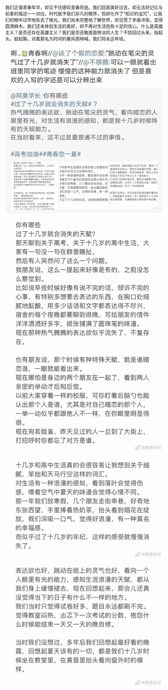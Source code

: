 我们正值青春年华，却又不住感叹青春将逝。我们回首美好过去，却无法将记忆与前辈的描述一一对应。时代赋予我们非凡的眼界，但却化作了“知识的诅咒”，让我们的眼中过早地失去了微光。我们尚未完整地了解世界，却见惯了矛盾冲突，变得圆滑麻木。我们还未体验生活的美好，却不再对生活抱有十足的信心。什么是英雄主义？是否还存在英雄主义？我们是否还敢直面惨淡的人生？不妨回过头来，抬起头，挺起胸，对着那名为时间的暴风雨呐喊，我们将永远年轻。

![微博截图](images/论青春1.jfif)

![微博文章](images/论青春2.jfif)  
![微博文章](images/论青春3.jfif)  
![微博文章](images/论青春4.jfif)